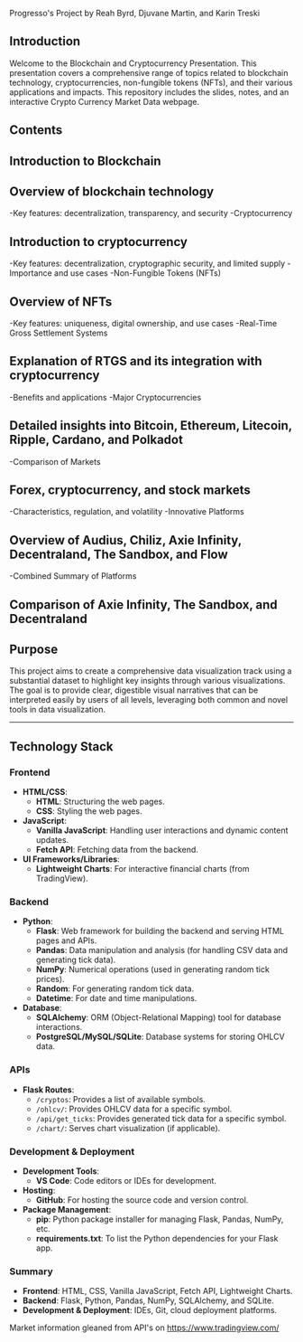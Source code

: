 Progresso's Project
by Reah Byrd, Djuvane Martin, and Karin Treski

## Introduction

Welcome to the Blockchain and Cryptocurrency Presentation. This presentation covers a comprehensive range of topics related to blockchain technology, cryptocurrencies, non-fungible tokens (NFTs), and their various applications and impacts. This repository includes the slides, notes, and an interactive Crypto Currency Market Data webpage.

## Contents

## Introduction to Blockchain

## Overview of blockchain technology

-Key features: decentralization, transparency, and security
-Cryptocurrency

## Introduction to cryptocurrency
-Key features: decentralization, cryptographic security, and limited supply
-Importance and use cases
-Non-Fungible Tokens (NFTs)

## Overview of NFTs
-Key features: uniqueness, digital ownership, and use cases
-Real-Time Gross Settlement Systems

## Explanation of RTGS and its integration with cryptocurrency
-Benefits and applications
-Major Cryptocurrencies

## Detailed insights into Bitcoin, Ethereum, Litecoin, Ripple, Cardano, and Polkadot
-Comparison of Markets

## Forex, cryptocurrency, and stock markets
-Characteristics, regulation, and volatility
-Innovative Platforms

## Overview of Audius, Chiliz, Axie Infinity, Decentraland, The Sandbox, and Flow
-Combined Summary of Platforms

## Comparison of Axie Infinity, The Sandbox, and Decentraland

## Purpose

This project aims to create a comprehensive data visualization track using a substantial dataset to highlight key insights through various visualizations. The goal is to provide clear, digestible visual narratives that can be interpreted easily by users of all levels, leveraging both common and novel tools in data visualization.

---

## Technology Stack

### Frontend
- **HTML/CSS**:
  - **HTML**: Structuring the web pages.
  - **CSS**: Styling the web pages.
- **JavaScript**:
  - **Vanilla JavaScript**: Handling user interactions and dynamic content updates.
  - **Fetch API**: Fetching data from the backend.
- **UI Frameworks/Libraries**:
  - **Lightweight Charts**: For interactive financial charts (from TradingView).

### Backend
- **Python**:
  - **Flask**: Web framework for building the backend and serving HTML pages and APIs.
  - **Pandas**: Data manipulation and analysis (for handling CSV data and generating tick data).
  - **NumPy**: Numerical operations (used in generating random tick prices).
  - **Random**: For generating random tick data.
  - **Datetime**: For date and time manipulations.
- **Database**:
  - **SQLAlchemy**: ORM (Object-Relational Mapping) tool for database interactions.
  - **PostgreSQL/MySQL/SQLite**: Database systems for storing OHLCV data.

### APIs
- **Flask Routes**:
  - `/cryptos`: Provides a list of available symbols.
  - `/ohlcv/`: Provides OHLCV data for a specific symbol.
  - `/api/get_ticks`: Provides generated tick data for a specific symbol.
  - `/chart/`: Serves chart visualization (if applicable).

### Development & Deployment
- **Development Tools**:
  - **VS Code**: Code editors or IDEs for development.
- **Hosting**:
  - **GitHub**: For hosting the source code and version control.
- **Package Management**:
  - **pip**: Python package installer for managing Flask, Pandas, NumPy, etc.
  - **requirements.txt**: To list the Python dependencies for your Flask app.

### Summary
- **Frontend**: HTML, CSS, Vanilla JavaScript, Fetch API, Lightweight Charts.
- **Backend**: Flask, Python, Pandas, NumPy, SQLAlchemy, and SQLite.
- **Development & Deployment**: IDEs, Git, cloud deployment platforms.


Market information gleaned from API's on https://www.tradingview.com/




